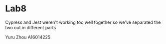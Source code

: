 # Lab8

Cypress and Jest weren't working too well together
so we've separated the two out in different parts

Yuru Zhou A16014225
